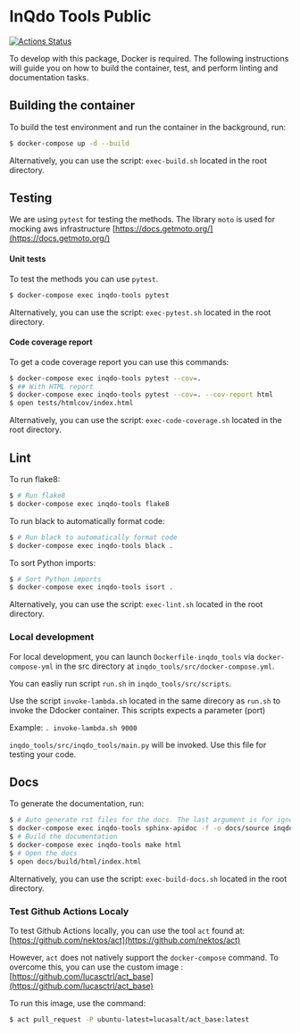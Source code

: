 # InQdo Tools Public

[![Actions Status](https://github.com/inQdo/inqdo-tools-public/workflows/CI/badge.svg)](https://github.com/inQdo/inqdo-tools-public/actions)

To develop with this package, Docker is required. The following instructions will guide you on how to build the container, test, and perform linting and documentation tasks.

## Building the container
To build the test environment and run the container in the background, run:

```sh
$ docker-compose up -d --build
```

Alternatively, you can use the script: `exec-build.sh` located in the root directory. 


## Testing
We are using `pytest` for testing the methods.
The library `moto` is used for mocking aws infrastructure [https://docs.getmoto.org/](https://docs.getmoto.org/)


#### Unit tests
To test the methods you can use `pytest`.

```sh
$ docker-compose exec inqdo-tools pytest
```

Alternatively, you can use the script: `exec-pytest.sh` located in the root directory. 

#### Code coverage report
To get a code coverage report you can use this commands:

```sh
$ docker-compose exec inqdo-tools pytest --cov=.
$ ## With HTML report
$ docker-compose exec inqdo-tools pytest --cov=. --cov-report html
$ open tests/htmlcov/index.html
```

Alternatively, you can use the script: `exec-code-coverage.sh` located in the root directory.


## Lint

To run flake8:

```sh
$ # Run flake8
$ docker-compose exec inqdo-tools flake8
```

To run black to automatically format code:

```sh
$ # Run black to automatically format code
$ docker-compose exec inqdo-tools black .
```

To sort Python imports:

```sh
$ # Sort Python imports
$ docker-compose exec inqdo-tools isort .
```

Alternatively, you can use the script: `exec-lint.sh` located in the root directory.

### Local development

For local development, you can launch `Dockerfile-inqdo_tools` via `docker-compose-yml` in the src directory at `inqdo_tools/src/docker-compose.yml`.

You can easliy run script `run.sh` in `inqdo_tools/src/scripts`.

Use the script `invoke-lambda.sh` located in the same direcory as `run.sh` to invoke the Ddocker container.
This scripts expects a parameter (port)

Example: `. invoke-lambda.sh 9000`

`inqdo_tools/src/inqdo_tools/main.py` will be invoked. Use this file for testing your code.


## Docs
To generate the documentation, run:

```sh
$ # Auto generate rst files for the docs. The last argument is for ignoring the debug.py file from the docs
$ docker-compose exec inqdo-tools sphinx-apidoc -f -o docs/source inqdo_tools inqdo_tools/debug.py
$ # Build the documentation
$ docker-compose exec inqdo-tools make html
$ # Open the docs
$ open docs/build/html/index.html
```

Alternatively, you can use the script: `exec-build-docs.sh` located in the root directory.


### Test Github Actions Localy
To test Github Actions locally, you can use the tool `act` found at: [https://github.com/nektos/act](https://github.com/nektos/act)

 However, `act` does not natively support the `docker-compose` command. To overcome this, you can use the custom image : [https://github.com/lucasctrl/act_base](https://github.com/lucasctrl/act_base)

To run this image, use the command:
```sh
$ act pull_request -P ubuntu-latest=lucasalt/act_base:latest
```
